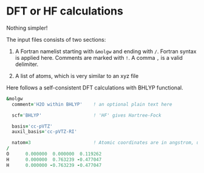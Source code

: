 # DFT or HF calculations

Nothing simpler!

The input files consists of two sections:

1. A Fortran namelist starting with `&molgw` and ending with `/`.
Fortran syntax is applied here. Comments are marked with `!`. A comma `,` is a valid delimiter.

2. A list of atoms, which is very similar to an xyz file


Here follows a self-consistent DFT calculations with BHLYP functional.

```fortran
&molgw
  comment='H2O within BHLYP'    ! an optional plain text here

  scf='BHLYP'                   ! 'HF' gives Hartree-Fock

  basis='cc-pVTZ'
  auxil_basis='cc-pVTZ-RI'

  natom=3                       ! Atomic coordinates are in angstrom, unless otherwise stated
/
O      0.000000  0.000000  0.119262
H      0.000000  0.763239 -0.477047 
H      0.000000 -0.763239 -0.477047 
```

